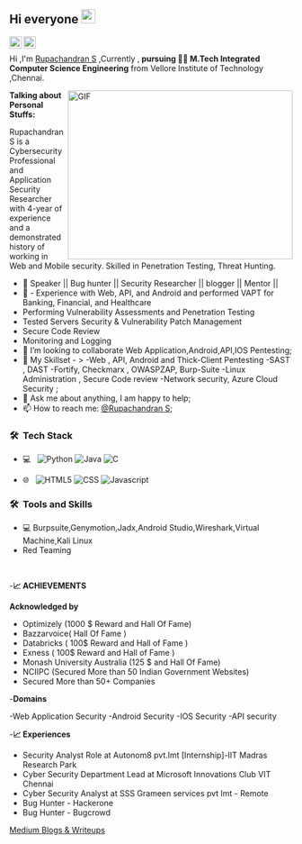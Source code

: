 ## Hi everyone <img src="https://media.giphy.com/media/hvRJCLFzcasrR4ia7z/giphy.gif" width="25px">
<a href="https://www.linkedin.com/in/rupachandrans/">
  <img align="left" alt="Rupachandran's LinkedIN" width="22px" src="https://cdn.jsdelivr.net/npm/simple-icons@v3/icons/linkedin.svg" />
</a>
<a href="https://github.com/Rupachandran">
  <img align="left" alt="Rupachandran's Github" width="22px" src="https://cdn.jsdelivr.net/npm/simple-icons@3.13.0/icons/github.svg" />
</a>
<br />

Hi ,I'm [Rupachandran S](https://www.linkedin.com/in/rupachandrans/) ,Currently ,<strong> pursuing 👩‍💻 M.Tech Integrated Computer Science Engineering</strong> from Vellore Institute of Technology ,Chennai.


 <img align="right" alt="GIF" src="https://miro.medium.com/max/1600/0*K2WLMTExLyida7OR.gif" width="400" height="300" />

**Talking about Personal Stuffs:**

Rupachandran S is a Cybersecurity Professional and Application Security Researcher with 4-year of experience and a demonstrated history of working in Web and Mobile security. Skilled in Penetration Testing, Threat Hunting.

- 🔭 Speaker || Bug hunter || Security Researcher || blogger || Mentor ||
- 🌱 - Experience with Web, API, and Android and performed VAPT for Banking, Financial, and Healthcare
- Performing Vulnerability Assessments and Penetration Testing
- Tested Servers Security & Vulnerability Patch Management 
- Secure Code Review 
- Monitoring and Logging 
- 👯 I’m looking to collaborate Web Application,Android,API,IOS Pentesting;
- 🤔 My Skillset - >
-Web , API, Android and Thick-Client Pentesting
-SAST , DAST 
-Fortify, Checkmarx , OWASPZAP, Burp-Suite
-Linux Administration , Secure Code review
-Network security, Azure Cloud Security ;  
- 💬 Ask me about anything, I am happy to help;
- 📫 How to reach me: [@Rupachandran S](https://www.linkedin.com/in/rupachandrans/);

<h3> 🛠 &nbsp;Tech Stack</h3>

- 💻 &nbsp;
  ![Python](https://img.shields.io/badge/-Python-333333?style=flat&logo=python)
  ![Java](https://img.shields.io/badge/-Java-333333?style=flat&logo=Java&logoColor=007396)
  ![C](https://img.shields.io/badge/-C-333333?style=flat&logo=C)

 
- 🌐 &nbsp;
  ![HTML5](https://img.shields.io/badge/-HTML5-333333?style=flat&logo=HTML5)
  ![CSS](https://img.shields.io/badge/-CSS-333333?style=flat&logo=CSS3&logoColor=1572B6)
  ![Javascript](https://img.shields.io/badge/-Javascript-333333?style=flat&logo=javascript)

<h3> 🛠 &nbsp;Tools and Skills</h3>

-  💻 Burpsuite,Genymotion,Jadx,Android Studio,Wireshark,Virtual Machine,Kali Linux
-  Red Teaming

<br/>
  

-**📈 ACHIEVEMENTS**

 **Acknowledged by**
- Optimizely (1000 $ Reward and Hall Of Fame)
- Bazzarvoice( Hall Of Fame )
- Databricks ( 100$ Reward and Hall of Fame )
- Exness ( 100$ Reward and Hall of Fame )
- Monash University Australia (125 $ and Hall Of Fame)
-  NCIIPC (Secured More than 50 Indian Government Websites)
-  Secured More than 50+ Companies

-**Domains**

-Web Application Security
-Android Security
-IOS Security
-API security

-**📈 Experiences**

- Security Analyst Role at Autonom8 pvt.lmt [Internship]-IIT Madras Research Park
- Cyber Security Department Lead at Microsoft Innovations Club VIT Chennai
- Cyber Security Analyst at SSS Grameen services pvt lmt - Remote
- Bug Hunter - Hackerone
- Bug Hunter - Bugcrowd

[Medium Blogs & Writeups](https://medium.com/@rupachandrans)
<br/>


